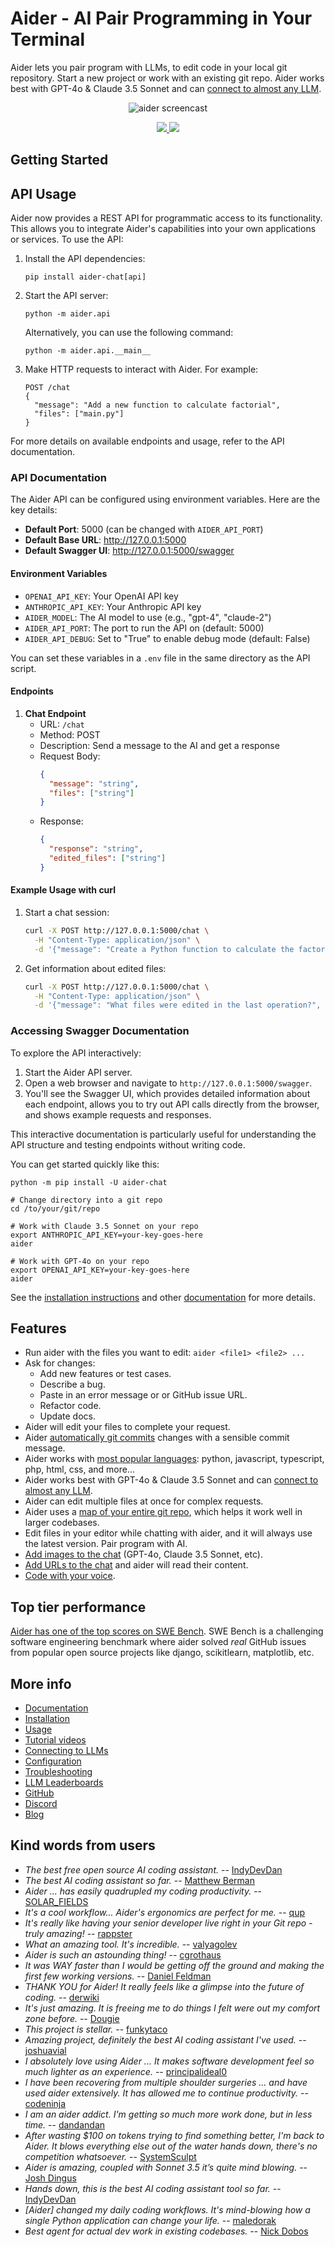 
<!-- Edit README.md, not index.md -->

# Aider - AI Pair Programming in Your Terminal

Aider lets you pair program with LLMs, to edit code in your local git repository. Start a new project or work with an existing git repo. Aider works best with GPT-4o & Claude 3.5 Sonnet and can [connect to almost any LLM](https://aider.chat/docs/llms.html).

<!-- SCREENCAST START -->
<p align="center">
  <img
    src="https://aider.chat/assets/screencast.svg"
    alt="aider screencast"
  >
</p>
<!-- SCREENCAST END -->

<!-- VIDEO START
<p align="center">
  <video style="max-width: 100%; height: auto;" autoplay loop muted playsinline>
    <source src="/assets/shell-cmds-small.mp4" type="video/mp4">
    Your browser does not support the video tag.
  </video>
</p>
VIDEO END -->

<p align="center">
  <a href="https://discord.gg/Tv2uQnR88V">
    <img src="https://img.shields.io/badge/Join-Discord-blue.svg"/>
  </a>
  <a href="https://aider.chat/docs/install.html">
    <img src="https://img.shields.io/badge/Read-Docs-green.svg"/>
  </a>
</p>

## Getting Started

## API Usage

Aider now provides a REST API for programmatic access to its functionality. This allows you to integrate Aider's capabilities into your own applications or services. To use the API:

1. Install the API dependencies:
   ```
   pip install aider-chat[api]
   ```

2. Start the API server:
   ```
   python -m aider.api
   ```

   Alternatively, you can use the following command:
   ```
   python -m aider.api.__main__
   ```

3. Make HTTP requests to interact with Aider. For example:
   ```
   POST /chat
   {
     "message": "Add a new function to calculate factorial",
     "files": ["main.py"]
   }
   ```

For more details on available endpoints and usage, refer to the API documentation.

### API Documentation

The Aider API can be configured using environment variables. Here are the key details:

- **Default Port**: 5000 (can be changed with `AIDER_API_PORT`)
- **Default Base URL**: http://127.0.0.1:5000
- **Default Swagger UI**: http://127.0.0.1:5000/swagger

#### Environment Variables

- `OPENAI_API_KEY`: Your OpenAI API key
- `ANTHROPIC_API_KEY`: Your Anthropic API key
- `AIDER_MODEL`: The AI model to use (e.g., "gpt-4", "claude-2")
- `AIDER_API_PORT`: The port to run the API on (default: 5000)
- `AIDER_API_DEBUG`: Set to "True" to enable debug mode (default: False)

You can set these variables in a `.env` file in the same directory as the API script.

#### Endpoints

1. **Chat Endpoint**
   - URL: `/chat`
   - Method: POST
   - Description: Send a message to the AI and get a response
   - Request Body:
     ```json
     {
       "message": "string",
       "files": ["string"]
     }
     ```
   - Response:
     ```json
     {
       "response": "string",
       "edited_files": ["string"]
     }
     ```

#### Example Usage with curl

1. Start a chat session:
   ```bash
   curl -X POST http://127.0.0.1:5000/chat \
     -H "Content-Type: application/json" \
     -d '{"message": "Create a Python function to calculate the factorial of a number", "files": ["main.py"]}'
   ```

2. Get information about edited files:
   ```bash
   curl -X POST http://127.0.0.1:5000/chat \
     -H "Content-Type: application/json" \
     -d '{"message": "What files were edited in the last operation?", "files": []}'
   ```

### Accessing Swagger Documentation

To explore the API interactively:

1. Start the Aider API server.
2. Open a web browser and navigate to `http://127.0.0.1:5000/swagger`.
3. You'll see the Swagger UI, which provides detailed information about each endpoint, allows you to try out API calls directly from the browser, and shows example requests and responses.

This interactive documentation is particularly useful for understanding the API structure and testing endpoints without writing code.
<!--[[[cog
# We can't "include" here.
# Because this page is rendered by GitHub as the repo README
cog.out(open("aider/website/_includes/get-started.md").read())
]]]-->

You can get started quickly like this:

```
python -m pip install -U aider-chat

# Change directory into a git repo
cd /to/your/git/repo

# Work with Claude 3.5 Sonnet on your repo
export ANTHROPIC_API_KEY=your-key-goes-here
aider

# Work with GPT-4o on your repo
export OPENAI_API_KEY=your-key-goes-here
aider 
```
<!--[[[end]]]-->

See the
[installation instructions](https://aider.chat/docs/install.html)
and other
[documentation](https://aider.chat/docs/usage.html)
for more details.

## Features

- Run aider with the files you want to edit: `aider <file1> <file2> ...`
- Ask for changes:
  - Add new features or test cases.
  - Describe a bug.
  - Paste in an error message or or GitHub issue URL.
  - Refactor code.
  - Update docs.
- Aider will edit your files to complete your request.
- Aider [automatically git commits](https://aider.chat/docs/git.html) changes with a sensible commit message.
- Aider works with [most popular languages](https://aider.chat/docs/languages.html): python, javascript, typescript, php, html, css, and more...
- Aider works best with GPT-4o & Claude 3.5 Sonnet and can [connect to almost any LLM](https://aider.chat/docs/llms.html).
- Aider can edit multiple files at once for complex requests.
- Aider uses a [map of your entire git repo](https://aider.chat/docs/repomap.html), which helps it work well in larger codebases.
- Edit files in your editor while chatting with aider,
and it will always use the latest version.
Pair program with AI.
- [Add images to the chat](https://aider.chat/docs/usage/images-urls.html) (GPT-4o, Claude 3.5 Sonnet, etc).
- [Add URLs to the chat](https://aider.chat/docs/usage/images-urls.html) and aider will read their content.
- [Code with your voice](https://aider.chat/docs/usage/voice.html).


## Top tier performance

[Aider has one of the top scores on SWE Bench](https://aider.chat/2024/06/02/main-swe-bench.html).
SWE Bench is a challenging software engineering benchmark where aider
solved *real* GitHub issues from popular open source
projects like django, scikitlearn, matplotlib, etc.

## More info

- [Documentation](https://aider.chat/)
- [Installation](https://aider.chat/docs/install.html)
- [Usage](https://aider.chat/docs/usage.html)
- [Tutorial videos](https://aider.chat/docs/usage/tutorials.html)
- [Connecting to LLMs](https://aider.chat/docs/llms.html)
- [Configuration](https://aider.chat/docs/config.html)
- [Troubleshooting](https://aider.chat/docs/troubleshooting.html)
- [LLM Leaderboards](https://aider.chat/docs/leaderboards/)
- [GitHub](https://github.com/Aider-AI/aider)
- [Discord](https://discord.gg/Tv2uQnR88V)
- [Blog](https://aider.chat/blog/)


## Kind words from users

- *The best free open source AI coding assistant.* -- [IndyDevDan](https://youtu.be/YALpX8oOn78)
- *The best AI coding assistant so far.* -- [Matthew Berman](https://www.youtube.com/watch?v=df8afeb1FY8)
- *Aider ... has easily quadrupled my coding productivity.* -- [SOLAR_FIELDS](https://news.ycombinator.com/item?id=36212100)
- *It's a cool workflow... Aider's ergonomics are perfect for me.* -- [qup](https://news.ycombinator.com/item?id=38185326)
- *It's really like having your senior developer live right in your Git repo - truly amazing!* -- [rappster](https://github.com/Aider-AI/aider/issues/124)
- *What an amazing tool. It's incredible.* -- [valyagolev](https://github.com/Aider-AI/aider/issues/6#issue-1722897858)
- *Aider is such an astounding thing!* -- [cgrothaus](https://github.com/Aider-AI/aider/issues/82#issuecomment-1631876700)
- *It was WAY faster than I would be getting off the ground and making the first few working versions.* -- [Daniel Feldman](https://twitter.com/d_feldman/status/1662295077387923456)
- *THANK YOU for Aider! It really feels like a glimpse into the future of coding.* -- [derwiki](https://news.ycombinator.com/item?id=38205643)
- *It's just amazing.  It is freeing me to do things I felt were out my comfort zone before.* -- [Dougie](https://discord.com/channels/1131200896827654144/1174002618058678323/1174084556257775656)
- *This project is stellar.* -- [funkytaco](https://github.com/Aider-AI/aider/issues/112#issuecomment-1637429008)
- *Amazing project, definitely the best AI coding assistant I've used.* -- [joshuavial](https://github.com/Aider-AI/aider/issues/84)
- *I absolutely love using Aider ... It makes software development feel so much lighter as an experience.* -- [principalideal0](https://discord.com/channels/1131200896827654144/1133421607499595858/1229689636012691468)
- *I have been recovering from multiple shoulder surgeries ... and have used aider extensively. It has allowed me to continue productivity.* -- [codeninja](https://www.reddit.com/r/OpenAI/s/nmNwkHy1zG)
- *I am an aider addict. I'm getting so much more work done, but in less time.* -- [dandandan](https://discord.com/channels/1131200896827654144/1131200896827654149/1135913253483069470)
- *After wasting $100 on tokens trying to find something better, I'm back to Aider. It blows everything else out of the water hands down, there's no competition whatsoever.* -- [SystemSculpt](https://discord.com/channels/1131200896827654144/1131200896827654149/1178736602797846548)
- *Aider is amazing, coupled with Sonnet 3.5 it’s quite mind blowing.* -- [Josh Dingus](https://discord.com/channels/1131200896827654144/1133060684540813372/1262374225298198548)
- *Hands down, this is the best AI coding assistant tool so far.* -- [IndyDevDan](https://www.youtube.com/watch?v=MPYFPvxfGZs)
- *[Aider] changed my daily coding workflows. It's mind-blowing how a single Python application can change your life.* -- [maledorak](https://discord.com/channels/1131200896827654144/1131200896827654149/1258453375620747264)
- *Best agent for actual dev work in existing codebases.* -- [Nick Dobos](https://twitter.com/NickADobos/status/1690408967963652097?s=20)
